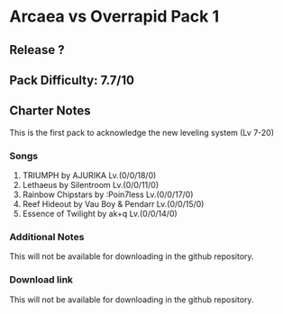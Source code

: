 # Arcaea vs Overrapid Pack 1

## Release ?

## Pack Difficulty: 7.7/10

## Charter Notes

This is the first pack to acknowledge the new leveling system (Lv 7-20)

### Songs

1. TRIUMPH by AJURIKA Lv.(0/0/18/0)
2. Lethaeus by Silentroom Lv.(0/0/11/0)
3. Rainbow Chipstars by :Poin7less Lv.(0/0/17/0)
4. Reef Hideout by Vau Boy & Pendarr Lv.(0/0/15/0)
5. Essence of Twilight by ak+q Lv.(0/0/14/0)

### Additional Notes

This will not be available for downloading in the github repository.

### Download link

This will not be available for downloading in the github repository.
